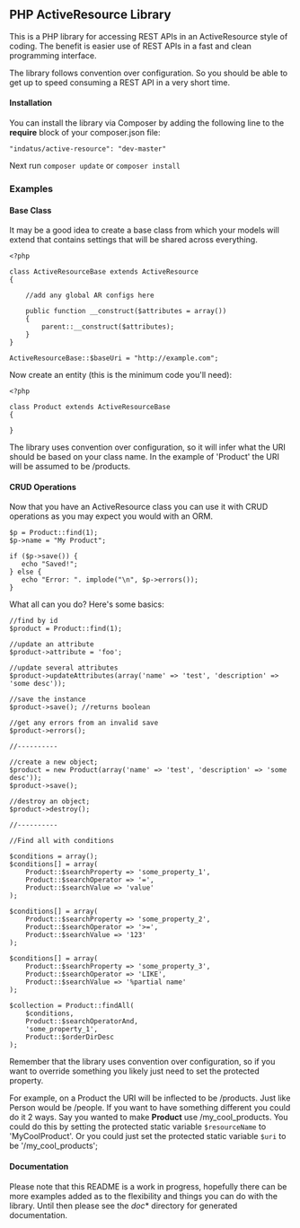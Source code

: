 ## PHP ActiveResource Library

This is a PHP library for accessing REST APIs in an ActiveResource style of coding.   The benefit is easier use of REST APIs in a fast and clean programming interface.

The library follows convention over configuration. So you should be able to get up to speed consuming a REST API in a very short time.  

#### Installation

You can install the library via Composer by adding the following line to the **require** block of your composer.json file:

````
"indatus/active-resource": "dev-master"
````

Next run `composer update` or `composer install`

### Examples

#### Base Class

It may be a good idea to create a base class from which your models will extend that contains settings that will be shared across everything.

````
<?php

class ActiveResourceBase extends ActiveResource
{

	//add any global AR configs here

    public function __construct($attributes = array())
    {
        parent::__construct($attributes);
    }
}

ActiveResourceBase::$baseUri = "http://example.com";

````

Now create an entity (this is the minimum code you'll need):

````
<?php

class Product extends ActiveResourceBase
{
    
}

````

The library uses convention over configuration, so it will infer what the URI should be based on your class name.  In the example of 'Product' the URI will be assumed to be /products.  

#### CRUD Operations

Now that you have an ActiveResource class you can use it with CRUD operations as you may expect you would with an ORM.

````
$p = Product::find(1);
$p->name = "My Product";

if ($p->save()) {
   echo "Saved!";
} else {
   echo "Error: ". implode("\n", $p->errors());
}
````

What all can you do? Here's some basics:

````
//find by id
$product = Product::find(1);

//update an attribute
$product->attribute = 'foo';

//update several attributes
$product->updateAttributes(array('name' => 'test', 'description' => 'some desc'));

//save the instance
$product->save(); //returns boolean

//get any errors from an invalid save
$product->errors();

//----------

//create a new object;
$product = new Product(array('name' => 'test', 'description' => 'some desc'));
$product->save();

//destroy an object;
$product->destroy();

//----------

//Find all with conditions

$conditions = array();
$conditions[] = array(
    Product::$searchProperty => 'some_property_1',
    Product::$searchOperator => '=',
    Product::$searchValue => 'value'
);

$conditions[] = array(
    Product::$searchProperty => 'some_property_2',
    Product::$searchOperator => '>=',
    Product::$searchValue => '123'
);

$conditions[] = array(
    Product::$searchProperty => 'some_property_3',
    Product::$searchOperator => 'LIKE',
    Product::$searchValue => '%partial name'
);

$collection = Product::findAll(
	$conditions,
	Product::$searchOperatorAnd,
	'some_property_1',
	Product::$orderDirDesc
);

````

Remember that the library uses convention over configuration, so if you want to override something you likely just need to set the protected property.

For example, on a Product the URI will be inflected to be /products.  Just like Person would be /people.  If you want to have something different you could do it 2 ways.  Say you wanted to make **Product** use /my_cool_products. You could do this by setting the protected static variable `$resourceName` to 'MyCoolProduct'.  Or you could just set the protected static variable `$uri` to be '/my_cool_products';

#### Documentation

Please note that this README is a work in progress, hopefully there can be more examples added as to the flexibility and things you can do with the library.  Until then please see the *doc** directory for generated documentation.